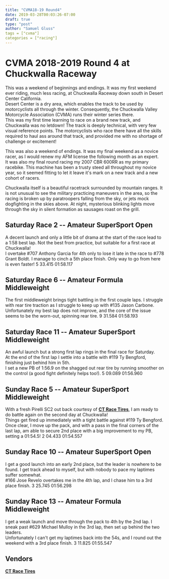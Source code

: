 ```yaml
---
title: "CVMA18-19 Round4"
date: 2019-03-28T00:03:26-07:00
draft: true
type: "post"
author: "Samuel Gluss"
tags = ["cvma"]
categories = ["racing"]
---
```


# **CVMA 2018-2019 Round 4 at Chuckwalla Raceway**
This was a weekend of beginnings and endings. It was my first weekend ever riding, much less racing, at Chuckwalla Raceway down south in Desert Center California.  
Desert Center is a dry area, which enables the track to be used by motorcyclists all through the winter. Consequently, the Chuckwalla Valley Motorcycle Association (CVMA) runs their winter series there.  
This was my first time learning to race on a brand new track, and Chuckwalla was no letdown! The track is deeply technical, with very few visual reference points. The motorcyclists who race there have all the skills required to haul ass around that track, and provided me with no shortage of challenge or excitement!  
<!--more-->  

This was also a weekend of endings. It was my final weekend as a novice racer, as I would renew my AFM license the following month as an expert.  
It was also my final round racing my 2007 CBR 600RR as my primary racebike. This machine has been a trusty steed all throughout my novice year, so it seemed fitting to let it leave it's mark on a new track and a new cohort of racers.

Chuckwalla itself is a beautiful racetrack surrounded by mountain ranges. It is not unusual to see the military practicing maneuvers in the area, so the racing is broken up by paratroopers falling from the sky, or jets mock dogfighting in the skies above. At night, mysterious blinking lights move through the sky in silent formation as sausages roast on the grill.  


## **Saturday Race 2 -- Amateur SuperSport Open**
A decent launch and only a little bit of drama at the start of the race lead to a 1:58 best lap. Not the best from practice, but suitable for a first race at Chuckwalla!  
I overtake #707 Anthony Garcia for 4th only to lose it late in the race to #778 Grant Boldt. I manage to cinch a 5th place finish. Only way to go from here is even faster!
5	33.415	01:58.117

## **Saturday Race 6 -- Amateur Formula Middleweight**
The first middleweight brings tight battling in the first couple laps. I struggle with rear tire traction as I struggle to keep up with #135 Jason Carbone.  
Unfortunately my best lap does not improve, and the core of the issue seems to be the worn-out, spinning rear tire.
9	31.584	01:58.193

## **Saturday Race 11 -- Amateur SuperSport Middleweight**
An awful launch but a strong first lap rings in the final race for Saturday.  
At the end of the first lap I settle into a battle with #119 Ty Bengford, finishing just behind him in 5th.  
I set a new PB of 1:56.9 on the shagged out rear tire by running smoother on the control (a good fight definitely helps too!).
5	09.089	01:56.960


## **Sunday Race 5 -- Amateur SuperSport Middleweight**
With a fresh Pirelli SC2 out back courtesy of [**CT Race Tires**](http://www.ctracetires.com/), I am ready to do battle again on the second day at Chuckwalla!  
Things get fired up immediately with a tight battle against #119 Ty Bengford.  
Once clear, I move up the pack, and with a pass in the final corners of the last lap, am able to secure 2nd place with a big improvement to my PB, setting a 01:54.5!
2	04.433	01:54.557

## **Sunday Race 10 -- Amateur SuperSport Open**
I get a good launch into an early 2nd place, but the leader is nowhere to be found. I get track ahead to myself, but with nobody to pace my laptimes suffer somewhat.  
#166 Jose Revelo overtakes me in the 4th lap, and I chase him to a 3rd place finish.
3	25.745	01:56.298

## **Sunday Race 13 -- Amateur Formula Middleweight**
I get a weak launch and move through the pack to 4th by the 2nd lap. I sneak past #629 Michael Mulloy in the 3rd lap, then set up behind the two leaders.  
Unfortunately I can't get my laptimes back into the 54s, and I round out the weekend with a 3rd place finish.
3  	11.825	01:55.547


## **Vendors**  
[**CT Race Tires**](http://www.ctracetires.com/)     
